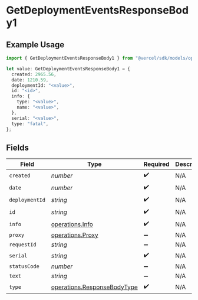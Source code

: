 # GetDeploymentEventsResponseBody1

## Example Usage

```typescript
import { GetDeploymentEventsResponseBody1 } from "@vercel/sdk/models/operations/getdeploymentevents.js";

let value: GetDeploymentEventsResponseBody1 = {
  created: 2965.56,
  date: 1210.59,
  deploymentId: "<value>",
  id: "<id>",
  info: {
    type: "<value>",
    name: "<value>",
  },
  serial: "<value>",
  type: "fatal",
};
```

## Fields

| Field                                                                      | Type                                                                       | Required                                                                   | Description                                                                |
| -------------------------------------------------------------------------- | -------------------------------------------------------------------------- | -------------------------------------------------------------------------- | -------------------------------------------------------------------------- |
| `created`                                                                  | *number*                                                                   | :heavy_check_mark:                                                         | N/A                                                                        |
| `date`                                                                     | *number*                                                                   | :heavy_check_mark:                                                         | N/A                                                                        |
| `deploymentId`                                                             | *string*                                                                   | :heavy_check_mark:                                                         | N/A                                                                        |
| `id`                                                                       | *string*                                                                   | :heavy_check_mark:                                                         | N/A                                                                        |
| `info`                                                                     | [operations.Info](../../models/operations/info.md)                         | :heavy_check_mark:                                                         | N/A                                                                        |
| `proxy`                                                                    | [operations.Proxy](../../models/operations/proxy.md)                       | :heavy_minus_sign:                                                         | N/A                                                                        |
| `requestId`                                                                | *string*                                                                   | :heavy_minus_sign:                                                         | N/A                                                                        |
| `serial`                                                                   | *string*                                                                   | :heavy_check_mark:                                                         | N/A                                                                        |
| `statusCode`                                                               | *number*                                                                   | :heavy_minus_sign:                                                         | N/A                                                                        |
| `text`                                                                     | *string*                                                                   | :heavy_minus_sign:                                                         | N/A                                                                        |
| `type`                                                                     | [operations.ResponseBodyType](../../models/operations/responsebodytype.md) | :heavy_check_mark:                                                         | N/A                                                                        |